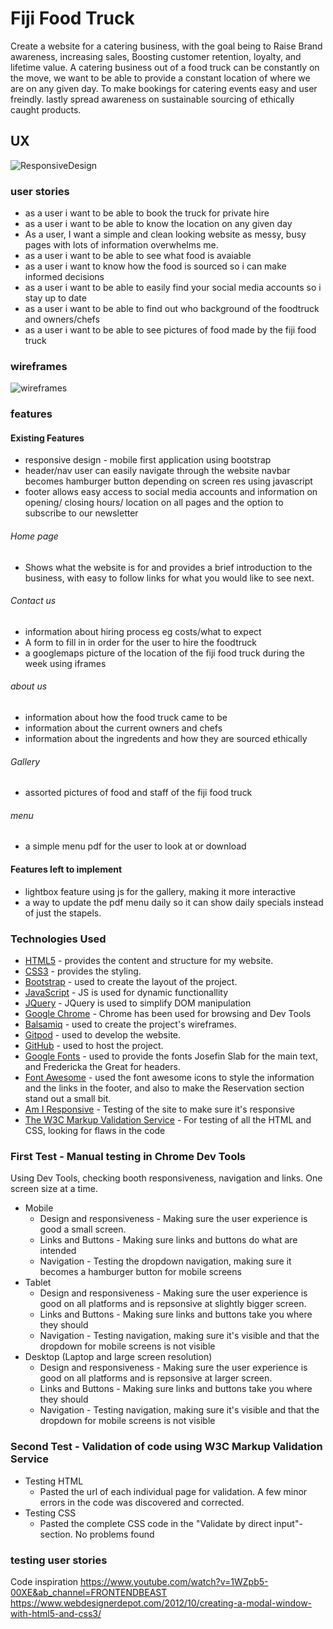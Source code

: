 # Fiji Food Truck

Create a website for a catering business, with the goal being to  Raise Brand awareness, increasing sales, Boosting customer retention, loyalty, and lifetime value. A catering business out of a food truck can be constantly on the move, we want to be able to provide a constant location of where we are on any given day. To make bookings for catering events easy and user freindly. lastly spread awareness on sustainable sourcing of ethically caught products.

## UX

![ResponsiveDesign](/images/wireframes/MSPresponsive.png)

### user stories
* as a user i want to be able to book the truck for private hire
* as a user i want to be able to know the location on any given day
* As a user, I want a simple and clean looking website as messy, busy pages with lots of information overwhelms me.
* as a user i want to be able to see what food is avaiable 
* as a user i want to know how the food is sourced so i can make informed decisions
* as a user i want to be able to easily find your social media accounts so i stay up to date  
* as a user i want to be able to find out who background of the foodtruck and owners/chefs
* as a user i want to be able to see pictures of food made by the fiji food truck


### wireframes

![wireframes]((/images/wireframes/Milestoneproject1.png))


### features

#### Existing Features

* responsive design - mobile first application using bootstrap
* header/nav user can easily navigate through the website navbar becomes hamburger button depending on screen res using javascript
* footer allows easy access to social media accounts and information on opening/ closing hours/ location on all pages and the option to subscribe to our newsletter

###### Home page

* Shows what the website is for and provides a brief introduction to the business, with easy to follow links for what you would like to see next.

###### Contact us

* information about hiring process eg costs/what to expect 
* A form to fill in in order for the user to hire the foodtruck 
* a googlemaps picture of the location of the fiji food truck during the week using iframes

###### about us

* information about how the food truck came to be
* information about the current owners and chefs
* information about the ingredents and how they are sourced ethically 

###### Gallery

* assorted pictures of food and staff of the fiji food truck

###### menu

* a simple menu pdf for the user to look at or download

#### Features left to implement

* lightbox feature using js for the gallery, making it more interactive
* a way to update the pdf menu daily so it can show daily specials instead of just the stapels.

### Technologies Used

- [HTML5](https://en.wikipedia.org/wiki/HTML5) - provides the content and structure for my website.
- [CSS3](https://en.wikipedia.org/wiki/Cascading_Style_Sheets) - provides the styling.
- [Bootstrap](https://getbootstrap.com/) - used to create the layout of the project.
- [JavaScript](https://www.javascript.com/) - JS is used for dynamic functionallity
- [JQuery](https://jquery.com) - JQuery is used to simplify DOM manipulation
- [Google Chrome](https://www.google.com/chrome/) - Chrome has been used for browsing and Dev Tools
- [Balsamiq](https://balsamiq.com/) - used to create the project's wireframes.
- [Gitpod](https://gitpod.io/) - used to develop the website.
- [GitHub](https://github.com/) - used to host the project.
- [Google Fonts](https://fonts.google.com/) - used to provide the fonts Josefin Slab for the main text, and Fredericka the Great for headers.
- [Font Awesome](https://fontawesome.com/) - used the font awesome icons to style the information and the links in the footer, and also to make the Reservation section stand out a small bit.
- [Am I Responsive](http://ami.responsivedesign.is) - Testing of the site to make sure it's responsive
- [The W3C Markup Validation Service](https://validator.w3.org/) - For testing of all the HTML and CSS, looking for flaws in the code

### First Test - Manual testing in Chrome Dev Tools
Using Dev Tools, checking booth responsiveness, navigation and links. One screen size at a time.
- Mobile 
    - Design and responsiveness - Making sure the user experience is good a small screen.
    - Links and Buttons - Making sure links and buttons do what are intended
    - Navigation - Testing the dropdown navigation, making sure it becomes a hamburger button for mobile screens
- Tablet 
    - Design and responsiveness - Making sure the user experience is good on all platforms and is repsonsive at slightly bigger screen.
    - Links and Buttons - Making sure links and buttons take you where they should
    - Navigation - Testing navigation, making sure it's visible and that the dropdown for mobile screens is not visible
- Desktop (Laptop and large screen resolution)
    - Design and responsiveness - Making sure the user experience is good on all platforms and is repsonsive at larger screen.
    - Links and Buttons - Making sure links and buttons take you where they should
    - Navigation - Testing navigation, making sure it's visible and that the dropdown for mobile screens is not visible



### Second Test - Validation of code using W3C Markup Validation Service
- Testing HTML
    - Pasted the url of each individual page for validation. A few minor errors in the code was discovered and corrected.
- Testing CSS
    - Pasted the complete CSS code in the "Validate by direct input"-section. No problems found

### testing user stories 




     



Code inspiration
https://www.youtube.com/watch?v=1WZpb5-00XE&ab_channel=FRONTENDBEAST
https://www.webdesignerdepot.com/2012/10/creating-a-modal-window-with-html5-and-css3/